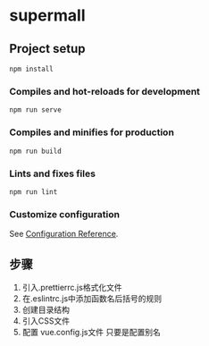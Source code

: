 # supermall

## Project setup
```
npm install
```

### Compiles and hot-reloads for development
```
npm run serve
```

### Compiles and minifies for production
```
npm run build
```

### Lints and fixes files
```
npm run lint
```

### Customize configuration
See [Configuration Reference](https://cli.vuejs.org/config/).

## 步骤

1. 引入.prettierrc.js格式化文件
2. 在.eslintrc.js中添加函数名后括号的规则 
3. 创建目录结构
4. 引入CSS文件
5. 配置 vue.config.js文件 只要是配置别名 
